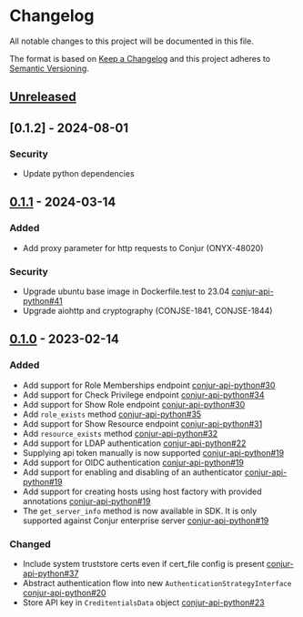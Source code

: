 # Changelog
All notable changes to this project will be documented in this file.

The format is based on [Keep a Changelog](http://keepachangelog.com/en/1.0.0/)
and this project adheres to [Semantic Versioning](http://semver.org/spec/v2.0.0.html).

## [Unreleased]

## [0.1.2] - 2024-08-01

### Security
- Update python dependencies

## [0.1.1] - 2024-03-14

### Added
- Add proxy parameter for http requests to Conjur (ONYX-48020)

### Security
- Upgrade ubuntu base image in Dockerfile.test to 23.04
  [conjur-api-python#41](https://github.com/cyberark/conjur-api-python/pull/41)
- Upgrade aiohttp and cryptography (CONJSE-1841, CONJSE-1844)

## [0.1.0] - 2023-02-14

### Added
- Add support for Role Memberships endpoint
  [conjur-api-python#30](https://github.com/cyberark/conjur-api-python/pull/33)
- Add support for Check Privilege endpoint
  [conjur-api-python#34](https://github.com/cyberark/conjur-api-python/pull/34)
- Add support for Show Role endpoint
  [conjur-api-python#30](https://github.com/cyberark/conjur-api-python/pull/30)
- Add `role_exists` method
  [conjur-api-python#35](https://github.com/cyberark/conjur-api-python/pull/35)
- Add support for Show Resource endpoint
  [conjur-api-python#31](https://github.com/cyberark/conjur-api-python/pull/31)
- Add `resource_exists` method
  [conjur-api-python#32](https://github.com/cyberark/conjur-api-python/pull/32)
- Add support for LDAP authentication
  [conjur-api-python#22](https://github.com/cyberark/conjur-api-python/pull/22)
- Supplying api token manually is now supported
  [conjur-api-python#19](https://github.com/cyberark/conjur-api-python/pull/19)
- Add support for OIDC authentication
  [conjur-api-python#19](https://github.com/cyberark/conjur-api-python/pull/19)
- Add support for enabling and disabling of an authenticator
  [conjur-api-python#19](https://github.com/cyberark/conjur-api-python/pull/19)
- Add support for creating hosts using host factory with provided annotations
  [conjur-api-python#19](https://github.com/cyberark/conjur-api-python/pull/19)
- The `get_server_info` method is now available in SDK. It is only supported against Conjur enterprise server
  [conjur-api-python#19](https://github.com/cyberark/conjur-api-python/pull/19)

### Changed
- Include system truststore certs even if cert_file config is present
  [conjur-api-python#37](https://github.com/cyberark/conjur-api-python/pull/37)
- Abstract authentication flow into new `AuthenticationStrategyInterface`
  [conjur-api-python#20](https://github.com/cyberark/conjur-api-python/pull/20)
- Store API key in `CreditentialsData` object
  [conjur-api-python#23](https://github.com/cyberark/conjur-api-python/pull/23)

[Unreleased]: https://github.com/cyberark/conjur-api-python/compare/v0.1.1...HEAD
[0.1.1]: https://github.com/cyberark/conjur-api-python/compare/v0.1.0...v0.1.1
[0.1.0]: https://github.com/cyberark/conjur-api-python/releases/tag/v0.1.0
